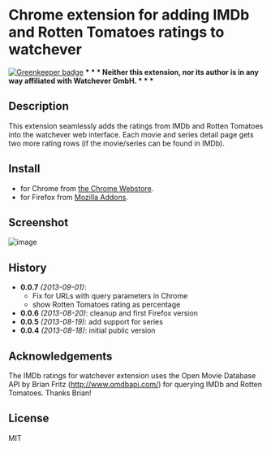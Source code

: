 # Chrome extension for adding IMDb and Rotten Tomatoes ratings to watchever

[![Greenkeeper badge](https://badges.greenkeeper.io/joscha/watchever-imdb-ratings.svg)](https://greenkeeper.io/)
__* * * Neither this extension, nor its author is in any way affiliated with Watchever GmbH. * * *__

## Description
This extension seamlessly adds the ratings from IMDb and Rotten Tomatoes into the watchever web interface.
Each movie and series detail page gets two more rating rows (if the movie/series can be found in IMDb).

## Install
* for Chrome from [the Chrome Webstore](https://chrome.google.com/webstore/detail/imdb-ratings-for-watcheve/foobflajciachdjffhabgjfnommkpibb/).
* for Firefox from [Mozilla Addons](https://addons.mozilla.org/en-US/firefox/addon/imdb-ratings-for-watchever/).

## Screenshot

![image](https://raw.github.com/joscha/watchever-imdb-ratings/master/artwork/screenshot.png)

## History
* **0.0.7** _(2013-09-01)_:
	* Fix for URLs with query parameters in Chrome
	* show Rotten Tomatoes rating as percentage
* **0.0.6** _(2013-08-20)_: cleanup and first Firefox version
* **0.0.5** _(2013-08-19)_: add support for series
* **0.0.4** _(2013-08-18)_: initial public version

## Acknowledgements
The IMDb ratings for watchever extension uses the Open Movie Database API by Brian Fritz (http://www.omdbapi.com/) for querying IMDb and Rotten Tomatoes. Thanks Brian!

## License
MIT
